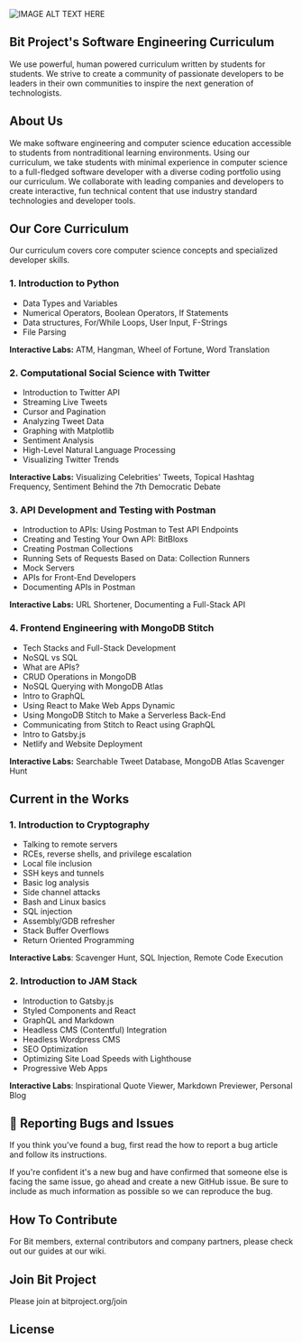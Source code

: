 ![IMAGE ALT TEXT HERE](https://i.ibb.co/3yxGfdr/Bit-Project-3.png)
## Bit Project's Software Engineering Curriculum
We use powerful, human powered curriculum written by students for students. We strive to create a community of passionate developers to be leaders in their own communities to inspire the next generation of technologists.

## About Us
We make software engineering and computer science education accessible to students from nontraditional learning environments. Using our curriculum, we take students with minimal experience in computer science to a full-fledged software developer with a diverse coding portfolio using our curriculum. We collaborate with leading companies and developers to create interactive, fun technical content that use industry standard technologies and developer tools.

## Our Core Curriculum
Our curriculum covers core computer science concepts and specialized developer skills. 

### 1. Introduction to Python

* Data Types and Variables
* Numerical Operators, Boolean Operators, If Statements
* Data structures, For/While Loops, User Input, F-Strings
* File Parsing

**Interactive Labs:** ATM, Hangman, Wheel of Fortune, Word Translation

### 2. Computational Social Science with Twitter

* Introduction to Twitter API
* Streaming Live Tweets
* Cursor and Pagination
* Analyzing Tweet Data
* Graphing with Matplotlib
* Sentiment Analysis
* High-Level Natural Language Processing
* Visualizing Twitter Trends

**Interactive Labs:** Visualizing Celebrities' Tweets, Topical Hashtag Frequency, Sentiment Behind the 7th Democratic Debate 

### 3. API Development and Testing with Postman

* Introduction to APIs: Using Postman to Test API Endpoints 
* Creating and Testing Your Own API: BitBloxs 
* Creating Postman Collections
* Running Sets of Requests Based on Data: Collection Runners 
* Mock Servers
* APIs for Front-End Developers 
* Documenting APIs in Postman 

**Interactive Labs:** URL Shortener, Documenting a Full-Stack API 

### 4. Frontend Engineering with MongoDB Stitch

* Tech Stacks and Full-Stack Development
* NoSQL vs SQL
* What are APIs?
* CRUD Operations in MongoDB
* NoSQL Querying with MongoDB Atlas
* Intro to GraphQL
* Using React to Make Web Apps Dynamic
* Using MongoDB Stitch to Make a Serverless Back-End
* Communicating from Stitch to React using GraphQL
* Intro to Gatsby.js
* Netlify and Website Deployment

**Interactive Labs:** Searchable Tweet Database, MongoDB Atlas Scavenger Hunt 

## Current in the Works
### 1. Introduction to Cryptography
  - Talking to remote servers
  - RCEs, reverse shells, and privilege escalation
  - Local file inclusion
  - SSH keys and tunnels
  - Basic log analysis
  - Side channel attacks
  - Bash and Linux basics
  - SQL injection
  - Assembly/GDB refresher
  - Stack Buffer Overflows
  - Return Oriented Programming

  <b>Interactive Labs</b>: Scavenger Hunt, SQL Injection, Remote Code Execution

### 2. Introduction to JAM Stack
  - Introduction to Gatsby.js
  - Styled Components and React
  - GraphQL and Markdown 
  - Headless CMS (Contentful) Integration
  - Headless Wordpress CMS
  - SEO Optimization
  - Optimizing Site Load Speeds with Lighthouse 
  - Progressive Web Apps

 <b>Interactive Labs</b>: Inspirational Quote Viewer, Markdown Previewer, Personal Blog

## 🐛 Reporting Bugs and Issues
If you think you've found a bug, first read the how to report a bug article and follow its instructions.

If you're confident it's a new bug and have confirmed that someone else is facing the same issue, go ahead and create a new GitHub issue. Be sure to include as much information as possible so we can reproduce the bug.

## How To Contribute
For Bit members, external contributors and company partners, please check out our guides at our wiki. 

## Join Bit Project 
Please join at bitproject.org/join

## License
